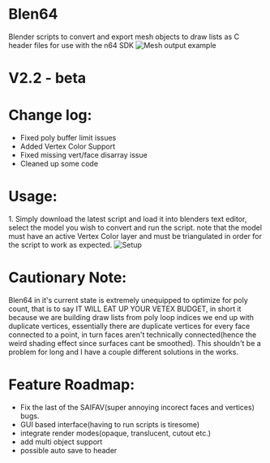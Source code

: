 # Blen64
Blender scripts to convert and export mesh objects to draw lists as C header files for use with the n64 SDK
![Mesh output example](https://cdn.discordapp.com/attachments/445463417797738496/472802908803563540/unknown.png "BrickWall")

# V2.2 - beta
# Change log:
- Fixed poly buffer limit issues
- Added Vertex Color Support
- Fixed missing vert/face disarray issue
- Cleaned up some code

# Usage:
1.<Setup>
Simply download the latest script and load it into blenders text editor, select the model you wish to convert and run the script.
note that the model must have an active Vertex Color layer and must be triangulated in order for the script to work as expected.
![Setup](https://media.discordapp.net/attachments/434689798817579008/473758873191448576/unknown.png?width=1435&height=898 "Blender")

# Cautionary Note:
Blen64 in it's current state is extremely unequipped to optimize for poly count, that is to say IT WILL EAT UP YOUR VETEX BUDGET, in short it because we are building draw lists from poly loop indices we end up with duplicate vertices, essentially there are duplicate vertices for every face connected to a point, in turn faces aren't technically connected(hence the weird shading effect since surfaces cant be smoothed). This shouldn't be a problem for long and I have a couple different solutions in the works.

# Feature Roadmap:
- Fix the last of the SAIFAV(super annoying incorect faces and vertices) bugs.
- GUI based interface(having to run scripts is tiresome)
- integrate render modes(opaque, translucent, cutout etc.)
- add multi object support
- possible auto save to header
